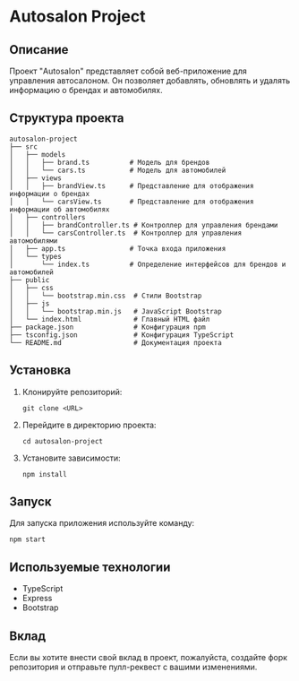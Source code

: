 # Autosalon Project

## Описание
Проект "Autosalon" представляет собой веб-приложение для управления автосалоном. Он позволяет добавлять, обновлять и удалять информацию о брендах и автомобилях.

## Структура проекта
```
autosalon-project
├── src
│   ├── models
│   │   ├── brand.ts          # Модель для брендов
│   │   └── cars.ts           # Модель для автомобилей
│   ├── views
│   │   ├── brandView.ts      # Представление для отображения информации о брендах
│   │   └── carsView.ts       # Представление для отображения информации об автомобилях
│   ├── controllers
│   │   ├── brandController.ts # Контроллер для управления брендами
│   │   └── carsController.ts  # Контроллер для управления автомобилями
│   ├── app.ts                # Точка входа приложения
│   └── types
│       └── index.ts          # Определение интерфейсов для брендов и автомобилей
├── public
│   ├── css
│   │   └── bootstrap.min.css  # Стили Bootstrap
│   ├── js
│   │   └── bootstrap.min.js   # JavaScript Bootstrap
│   └── index.html             # Главный HTML файл
├── package.json               # Конфигурация npm
├── tsconfig.json              # Конфигурация TypeScript
└── README.md                  # Документация проекта
```

## Установка
1. Клонируйте репозиторий:
   ```
   git clone <URL>
   ```
2. Перейдите в директорию проекта:
   ```
   cd autosalon-project
   ```
3. Установите зависимости:
   ```
   npm install
   ```

## Запуск
Для запуска приложения используйте команду:
```
npm start
```

## Используемые технологии
- TypeScript
- Express
- Bootstrap

## Вклад
Если вы хотите внести свой вклад в проект, пожалуйста, создайте форк репозитория и отправьте пулл-реквест с вашими изменениями.